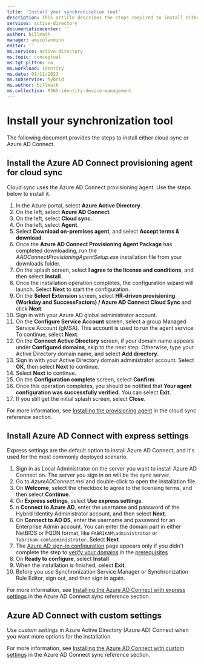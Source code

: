 ```yaml
---
title: 'Install your synchronization tool'
description: This article describes the steps required to install either cloud sync or Azure AD Connect.
services: active-directory
documentationcenter: ''
author: billmath
manager: amycolannino
editor: ''
ms.service: active-directory
ms.topic: conceptual
ms.tgt_pltfrm: na
ms.workload: identity
ms.date: 01/11/2023
ms.subservice: hybrid
ms.author: billmath
ms.collection: M365-identity-device-management
---
```

# Install your synchronization tool
The following document provides the steps to install either cloud sync or Azure AD Connect.  

## Install the Azure AD Connect provisioning agent for cloud sync
Cloud sync uses the Azure AD Connect provisioning agent.  Use the steps below to install it.

 1.  In the Azure portal, select **Azure Active Directory**.
 2.  On the left, select **Azure AD Connect**.
 3.  On the left, select **Cloud sync**.
 4. On the left, select **Agent**.
 5. Select **Download on-premises agent**, and select **Accept terms & download**.
 6. Once the **Azure AD Connect Provisioning Agent Package** has completed downloading, run the *AADConnectProvisioningAgentSetup.exe* installation file from your downloads folder.
 7. On the splash screen, select **I agree to the license and conditions**, and then select **Install**.
 8. Once the installation operation completes, the configuration wizard will launch. Select **Next** to start the configuration.
 9. On the **Select Extension** screen, select **HR-driven provisioning (Workday and SuccessFactors) / Azure AD Connect Cloud Sync** and click **Next**.
 10. Sign in with your Azure AD global administrator account. 
 11. On the **Configure Service Account** screen, select a group Managed Service Account (gMSA). This account is used to run the agent service. To continue, select **Next**.
 12. On the **Connect Active Directory** screen, if your domain name appears under **Configured domains**, skip to the next step. Otherwise, type your Active Directory domain name, and select **Add directory**.  
 13. Sign in with your Active Directory domain administrator account. Select **OK**, then select **Next** to continue. 
 14. Select **Next** to continue.
 15. On the **Configuration complete** screen, select **Confirm**.  
 16. Once this operation completes, you should be notified that **Your agent configuration was successfully verified.**  You can select **Exit**.
 17. If you still get the initial splash screen, select **Close**.

For more information, see [Installing the provisioning agent](cloud-sync/how-to-install.md) in the cloud sync reference section.

## Install Azure AD Connect with express settings
Express settings are the default option to install Azure AD Connect, and it's used for the most commonly deployed scenario. 

 1. Sign in as Local Administrator on the server you want to install Azure AD Connect on.  The server you sign in on will be the sync server.
 2. Go to *AzureADConnect.msi* and double-click to open the installation file.
 3. On **Welcome**, select the checkbox to agree to the licensing terms, and then select **Continue**.
 4. On **Express settings**, select **Use express settings**.
 5.  n **Connect to Azure AD**, enter the username and password of the Hybrid Identity Administrator account, and then select **Next**.
 6. On **Connect to AD DS**, enter the username and password for an Enterprise Admin account. You can enter the domain part in either NetBIOS or FQDN format, like `FABRIKAM\administrator` or `fabrikam.com\administrator`. Select **Next**
 7. The [Azure AD sign-in configuration](./connect/plan-connect-user-signin.md#azure-ad-sign-in-configuration) page appears only if you didn't complete the step to [verify your domains](../fundamentals/add-custom-domain.md) in the [prerequisites](./connect/how-to-connect-install-prerequisites.md)
 8. On **Ready to configure**, select **Install**
 9. When the installation is finished, select **Exit**.
 10. Before you use Synchronization Service Manager or Synchronization Rule Editor, sign out, and then sign in again.

For more information, see [Installing the Azure AD Connect with express settings](connect/how-to-connect-install-express.md) in the Azure AD Connect sync reference section.

## Azure AD Connect with custom settings
Use *custom settings* in Azure Active Directory (Azure AD) Connect when you want more options for the installation.

For more information, see [Installing the Azure AD Connect with custom settings](connect/how-to-connect-install-custom.md) in the Azure AD Connect sync reference section.
